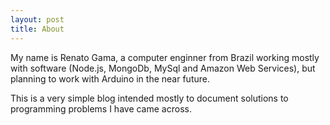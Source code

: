 ```yaml
---
layout: post
title: About
---
```


My name is Renato Gama, a computer enginner from Brazil 
working mostly with software (Node.js, MongoDb, MySql and Amazon Web Services), but planning to work with 
Arduino in the near future.

This is a very simple blog intended mostly to document solutions to programming problems I have came across.
